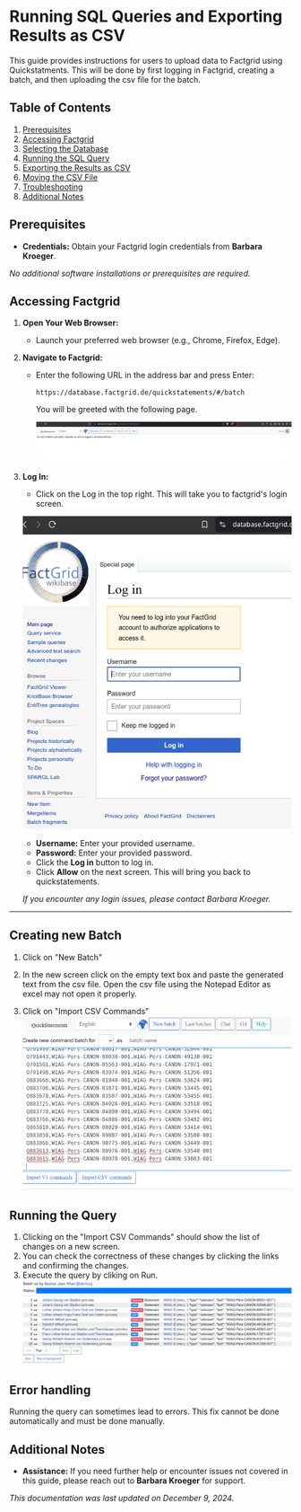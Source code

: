 # Running SQL Queries and Exporting Results as CSV

This guide provides instructions for users to upload data to Factgrid using Quickstatments. This will be done by first logging in Factgrid, creating a batch, and then uploading the csv file for the batch.

## Table of Contents

1. [Prerequisites](#prerequisites)
2. [Accessing Factgrid](#accessing-factgrid)
3. [Selecting the Database](#selecting-the-database)
4. [Running the SQL Query](#running-the-sql-query)
5. [Exporting the Results as CSV](#exporting-the-results-as-csv)
6. [Moving the CSV File](#moving-the-csv-file)
7. [Troubleshooting](#troubleshooting)
8. [Additional Notes](#additional-notes)

## Prerequisites

- **Credentials:** Obtain your Factgrid login credentials from **Barbara Kroeger**.

_No additional software installations or prerequisites are required._

## Accessing Factgrid

1. **Open Your Web Browser:**

   - Launch your preferred web browser (e.g., Chrome, Firefox, Edge).

2. **Navigate to Factgrid:**

   - Enter the following URL in the address bar and press Enter:

     ```
     https://database.factgrid.de/quickstatements/#/batch
     ```

     You will be greeted with the following page.

     ![factgrid qs no login](images/image4.png)

3. **Log In:**

   - Click on the Log in the top right. This will take you to factgrid's login screen.

   ![factgrid login](images/image5.png)

   - **Username:** Enter your provided username.
   - **Password:** Enter your provided password.
   - Click the **Log in** button to log in.
   - Click **Allow** on the next screen. This will bring you back to quickstatements.

   _If you encounter any login issues, please contact Barbara Kroeger._

---

## Creating new Batch

1. Click on "New Batch"

2. In the new screen click on the empty text box and paste the generated text from the csv file. Open the csv file using the Notepad Editor as excel may not open it properly.

3. Click on "Import CSV Commands"
   ![alt text](images/image6.png)

## Running the Query

1. Clicking on the "Import CSV Commands" should show the list of changes on a new screen.
2. You can check the correctness of these changes by clicking the links and confirming the changes.
3. Execute the query by cliking on Run.
   ![alt text](images/image7.png)

## Error handling

Running the query can sometimes lead to errors. This fix cannot be done automatically and must be done manually.

## Additional Notes

- **Assistance:** If you need further help or encounter issues not covered in this guide, please reach out to **Barbara Kroeger** for support.

_This documentation was last updated on December 9, 2024._
